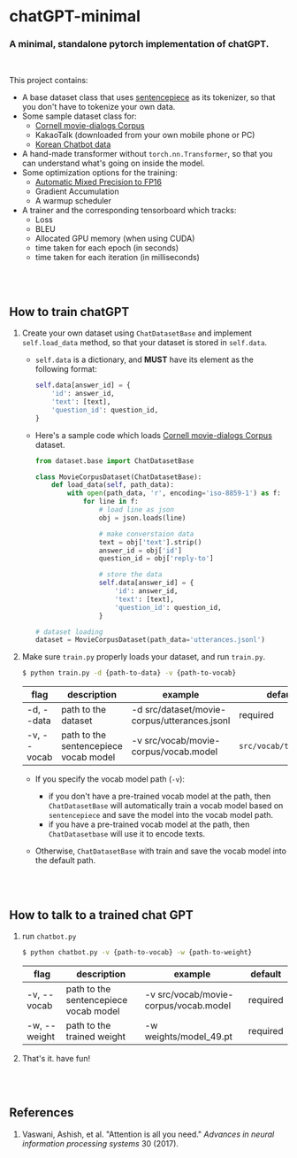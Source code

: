 # chatGPT-minimal

### A minimal, standalone pytorch implementation of chatGPT.

<br/>

This project contains:

- A base dataset class that uses [sentencepiece](https://github.com/google/sentencepiece) as its tokenizer, so that you don't have to tokenize your own data.
- Some sample dataset class for:
  - [Cornell movie-dialogs Corpus](https://www.cs.cornell.edu/~cristian/Cornell_Movie-Dialogs_Corpus.html)
  - KakaoTalk (downloaded from your own mobile phone or PC)
  - [Korean Chatbot data](https://github.com/songys/Chatbot_data)
- A hand-made transformer without `torch.nn.Transformer`, so that you can understand what's going on inside the model.
- Some optimization options for the training:
  - [Automatic Mixed Precision to FP16](https://pytorch.org/docs/stable/notes/amp_examples.html)
  - Gradient Accumulation
  - A warmup scheduler
- A trainer and the corresponding tensorboard which tracks:
  - Loss
  - BLEU
  - Allocated GPU memory (when using CUDA)
  - time taken for each epoch (in seconds)
  - time taken for each iteration (in milliseconds)

<br/>

<br/>

## How to train chatGPT

1. Create your own dataset using `ChatDatasetBase` and implement `self.load_data` method, so that your dataset is stored in `self.data`.

   - `self.data` is a dictionary, and **MUST** have its element as the following format:

     ```python
     self.data[answer_id] = {
         'id': answer_id,
         'text': [text],
         'question_id': question_id,
     }
     ```

   - Here's a sample code which loads [Cornell movie-dialogs Corpus](https://www.cs.cornell.edu/~cristian/Cornell_Movie-Dialogs_Corpus.html) dataset.

     ```python
     from dataset.base import ChatDatasetBase

     class MovieCorpusDataset(ChatDatasetBase):
         def load_data(self, path_data):
             with open(path_data, 'r', encoding='iso-8859-1') as f:
                 for line in f:
                     # load line as json
                     obj = json.loads(line)

                     # make converstaion data
                     text = obj['text'].strip()
                     answer_id = obj['id']
                     question_id = obj['reply-to']

                     # store the data
                     self.data[answer_id] = {
                         'id': answer_id,
                         'text': [text],
                         'question_id': question_id,
                     }

     # dataset loading
     dataset = MovieCorpusDataset(path_data='utterances.jsonl')
     ```

2. Make sure `train.py` properly loads your dataset, and run `train.py`.

   ```bash
   $ python train.py -d {path-to-data} -v {path-to-vocab}
   ```

   | flag        | description                           | example                                      | default               |
   | ----------- | ------------------------------------- | -------------------------------------------- | --------------------- |
   | -d, --data  | path to the dataset                   | -d src/dataset/movie-corpus/utterances.jsonl | required              |
   | -v, --vocab | path to the sentencepiece vocab model | -v src/vocab/movie-corpus/vocab.model        | `src/vocab/tmp.model` |

   - If you specify the vocab model path (`-v`):

     - if you don't have a pre-trained vocab model at the path, then `ChatDatasetBase` will automatically train a vocab model based on `sentencepiece` and save the model into the vocab model path.
     - if you have a pre-trained vocab model at the path, then `ChatDatasetbase` will use it to encode texts.

   - Otherwise, `ChatDatasetBase` with train and save the vocab model into the default path.

<br/>

<br/>

## How to talk to a trained chat GPT

1. run `chatbot.py`

   ```bash
   $ python chatbot.py -v {path-to-vocab} -w {path-to-weight}
   ```

   | flag         | description                           | example                               | default  |
   | ------------ | ------------------------------------- | ------------------------------------- | -------- |
   | -v, --vocab  | path to the sentencepiece vocab model | -v src/vocab/movie-corpus/vocab.model | required |
   | -w, --weight | path to the trained weight            | -w weights/model_49.pt                | required |

2. That's it. have fun!

<br/>

<br/>

## References

1. Vaswani, Ashish, et al. "Attention is all you need." _Advances in neural information processing systems_ 30 (2017).

